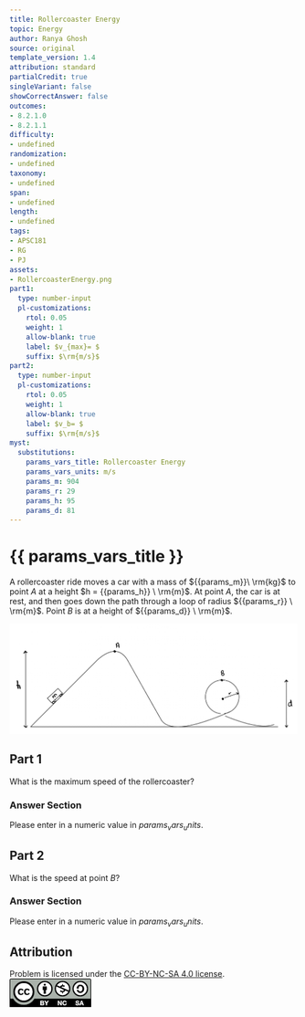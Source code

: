 ```yaml
---
title: Rollercoaster Energy
topic: Energy
author: Ranya Ghosh
source: original
template_version: 1.4
attribution: standard
partialCredit: true
singleVariant: false
showCorrectAnswer: false
outcomes:
- 8.2.1.0
- 8.2.1.1
difficulty:
- undefined
randomization:
- undefined
taxonomy:
- undefined
span:
- undefined
length:
- undefined
tags:
- APSC181
- RG
- PJ
assets:
- RollercoasterEnergy.png
part1:
  type: number-input
  pl-customizations:
    rtol: 0.05
    weight: 1
    allow-blank: true
    label: $v_{max}= $
    suffix: $\rm{m/s}$
part2:
  type: number-input
  pl-customizations:
    rtol: 0.05
    weight: 1
    allow-blank: true
    label: $v_b= $
    suffix: $\rm{m/s}$
myst:
  substitutions:
    params_vars_title: Rollercoaster Energy
    params_vars_units: m/s
    params_m: 904
    params_r: 29
    params_h: 95
    params_d: 81
---
```

# {{ params_vars_title }}
A rollercoaster ride moves a car with a mass of ${{params_m}}\ \rm{kg}$ to point $A$ at a height $h = {{params_h}} \ \rm{m}$. At point $A$, the car is at rest, and then goes down the path through a loop of radius ${{params_r}} \ \rm{m}$. Point $B$ is at a height of ${{params_d}} \ \rm{m}$.

<img src="RollercoasterEnergy.png" width=1000 alt="A rollercoaster track with max height h and a loop with height d." >

## Part 1

What is the maximum speed of the rollercoaster?

### Answer Section

Please enter in a numeric value in ${{ params_vars_units }}$.

## Part 2

What is the speed at point $B$?

### Answer Section

Please enter in a numeric value in ${{ params_vars_units }}$.

## Attribution

Problem is licensed under the [CC-BY-NC-SA 4.0 license](https://creativecommons.org/licenses/by-nc-sa/4.0/).<br> ![The Creative Commons 4.0 license requiring attribution-BY, non-commercial-NC, and share-alike-SA license.](https://raw.githubusercontent.com/firasm/bits/master/by-nc-sa.png)